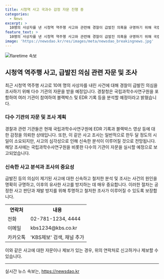 ```yaml
---
title: 시청역 사고 국과수 감정 자문 진행 중
categories:
  - News
excerpt: >
  10명의 사상자를 낸 시청역 역주행 사고와 관련해 경찰이 급발진 의혹을 규명하기 위해 국립과학수사연구원과 다른 기관들의 자문을 받을 예정이다. 경찰청은 EDR 기록과 블랙박스 영상 등을 감정을 의뢰했고, 신속한 분석을 위해 다수 기관이 참여할 것으로 전했다. 사고의 원인을 밝히기 위한 조사가 진행 중이며, 제보는 전화, 이메일, 카카오톡을 통해 가능하다.
feature_text: >
  10명의 사상자를 낸 시청역 역주행 사고와 관련해 경찰이 급발진 의혹을 규명하기 위해 국립과학수사연구원과 다른 기관들의 자문을 받을 예정이다. 경찰청은 EDR 기록과 블랙박스 영상 등을 감정을 의뢰했고, 신속한 분석을 위해 다수 기관이 참여할 것으로 전했다. 사고의 원인을 밝히기 위한 조사가 진행 중이며, 제보는 전화, 이메일, 카카오톡을 통해 가능하다.
image: 'https://newsdao.kr/res/images/meta/newsdao_breakingnews.jpg'
---
```


<p><img src="https://newsdao.kr/res/images/meta/newsdao_breakingnews.jpg" alt="flaretime 속보" /></p>

<h2 data-ke-size="size26">시청역 역주행 사고, 급발진 의심 관련 자문 및 조사</h2>

<p data-ke-size="size16">최근 시청역 역주행 사고로 10여 명의 사상자를 내린 사건에 대해 경찰이 급발진 의심을 조사하기 위해 다수 기관의 자문을 받을 예정입니다. 경찰청은 국립과학수사연구원을 포함하여 여러 기관이 참여하여 블랙박스 및 EDR 기록 등을 분석할 예정이라고 밝혔습니다.</p>

<h3>다수 기관의 자문 및 조사 계획</h3>

<p data-ke-size="size16">경찰과 관련 기관들은 현재 국립과학수사연구원에 EDR 기록과 블랙박스 영상 등에 대한 감정을 의뢰한 상태입니다. 또한, 이 같은 사고 조사는 일반적으로 한두 달 정도의 시일이 소요되지만, 사고의 심각성으로 인해 신속한 분석이 이루어질 것으로 전망됩니다. 해당 조사에는 국립과학수사연구원을 비롯한 다수의 기관이 자문을 실시할 예정으로 보고되었습니다.</p>

<h3>신속한 사고 분석과 조사의 중요성</h3>

<p data-ke-size="size16">급발진 등의 의심이 제기된 사고에 대한 신속하고 철저한 분석 및 조사는 사건의 원인을 명확히 규명하고, 이후의 유사한 사고를 방지하는 데 매우 중요합니다. 이러한 절차는 공정한 사고 판단과 재발 방지를 위해 투명하고 철저한 조사가 이루어질 수 있도록 보장합니다.</p>

<table>
  <tr>
    <th>연락처</th>
    <th>내용</th>
  </tr>
  <tr>
    <td>전화</td>
    <td>02-781-1234, 4444</td>
  </tr>
  <tr>
    <td>이메일</td>
    <td>kbs1234@kbs.co.kr</td>
  </tr>
  <tr>
    <td>카카오톡</td>
    <td>'KBS제보' 검색, 채널 추가</td>
  </tr>
</table>

<p data-ke-size="size16">이와 같은 사고에 대한 자문이나 제보가 있는 경우, 위의 연락처로 신고하거나 제보할 수 있습니다.</p>

<hr>
실시간 뉴스 속보는, <a href="https://newsdao.kr" rel="dofollow">https://newsdao.kr</a>


